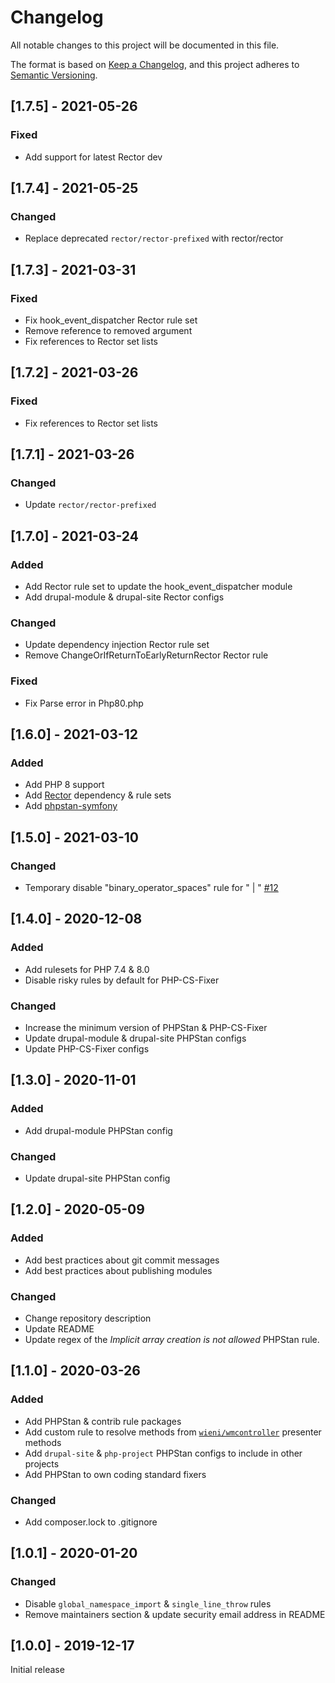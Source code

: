 # Changelog
All notable changes to this project will be documented in this file.

The format is based on [Keep a Changelog](https://keepachangelog.com/en/1.0.0/),
and this project adheres to [Semantic Versioning](https://semver.org/spec/v2.0.0.html).

## [1.7.5] - 2021-05-26
### Fixed
- Add support for latest Rector dev

## [1.7.4] - 2021-05-25
### Changed
- Replace deprecated `rector/rector-prefixed` with rector/rector

## [1.7.3] - 2021-03-31
### Fixed
- Fix hook_event_dispatcher Rector rule set
- Remove reference to removed argument
- Fix references to Rector set lists

## [1.7.2] - 2021-03-26
### Fixed
- Fix references to Rector set lists

## [1.7.1] - 2021-03-26
### Changed
- Update `rector/rector-prefixed`

## [1.7.0] - 2021-03-24
### Added
- Add Rector rule set to update the hook_event_dispatcher module
- Add drupal-module & drupal-site Rector configs

### Changed
- Update dependency injection Rector rule set
- Remove ChangeOrIfReturnToEarlyReturnRector Rector rule

### Fixed
- Fix Parse error in Php80.php

## [1.6.0] - 2021-03-12
### Added
- Add PHP 8 support
- Add [Rector](https://github.com/rectorphp/rector) dependency & rule sets
- Add [phpstan-symfony](https://github.com/phpstan/phpstan-symfony)

## [1.5.0] - 2021-03-10
### Changed
- Temporary disable "binary_operator_spaces" rule for " | " [#12](https://github.com/wieni/wmcodestyle/pull/12)

## [1.4.0] - 2020-12-08
### Added
- Add rulesets for PHP 7.4 & 8.0
- Disable risky rules by default for PHP-CS-Fixer

### Changed
- Increase the minimum version of PHPStan & PHP-CS-Fixer
- Update drupal-module & drupal-site PHPStan configs
- Update PHP-CS-Fixer configs

## [1.3.0] - 2020-11-01
### Added
- Add drupal-module PHPStan config

### Changed
- Update drupal-site PHPStan config

## [1.2.0] - 2020-05-09
### Added
- Add best practices about git commit messages
- Add best practices about publishing modules

### Changed
- Change repository description
- Update README
- Update regex of the _Implicit array creation is not allowed_ 
 PHPStan rule.

## [1.1.0] - 2020-03-26
### Added
- Add PHPStan & contrib rule packages
- Add custom rule to resolve methods from [`wieni/wmcontroller`](https://github.com/wieni/wmcontroller) presenter methods
- Add `drupal-site` & `php-project` PHPStan configs to include in other projects
- Add PHPStan to own coding standard fixers

### Changed
- Add composer.lock to .gitignore

## [1.0.1] - 2020-01-20
### Changed
- Disable `global_namespace_import` & `single_line_throw` rules
- Remove maintainers section & update security email address in README

## [1.0.0] - 2019-12-17
Initial release
